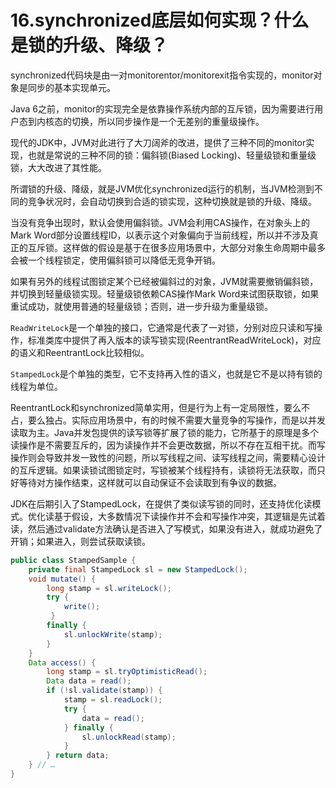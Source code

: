 # 16.synchronized底层如何实现？什么是锁的升级、降级？

synchronized代码块是由一对monitorentor/monitorexit指令实现的，monitor对象是同步的基本实现单元。

Java 6之前，monitor的实现完全是依靠操作系统内部的互斥锁，因为需要进行用户态到内核态的切换，所以同步操作是一个无差别的重量级操作。

现代的JDK中，JVM对此进行了大刀阔斧的改进，提供了三种不同的monitor实现，也就是常说的三种不同的锁：偏斜锁(Biased Locking)、轻量级锁和重量级锁，大大改进了其性能。

所谓锁的升级、降级，就是JVM优化synchronized运行的机制，当JVM检测到不同的竞争状况时，会自动切换到合适的锁实现，这种切换就是锁的升级、降级。

当没有竞争出现时，默认会使用偏斜锁。JVM会利用CAS操作，在对象头上的Mark Word部分设置线程ID，以表示这个对象偏向于当前线程，所以并不涉及真正的互斥锁。这样做的假设是基于在很多应用场景中，大部分对象生命周期中最多会被一个线程锁定，使用偏斜锁可以降低无竞争开销。

如果有另外的线程试图锁定某个已经被偏斜过的对象，JVM就需要撤销偏斜锁，并切换到轻量级锁实现。轻量级锁依赖CAS操作Mark Word来试图获取锁，如果重试成功，就使用普通的轻量级锁；否则，进一步升级为重量级锁。

``ReadWriteLock``是一个单独的接口，它通常是代表了一对锁，分别对应只读和写操作，标准类库中提供了再入版本的读写锁实现(ReentrantReadWriteLock)，对应的语义和ReentrantLock比较相似。

``StampedLock``是个单独的类型，它不支持再入性的语义，也就是它不是以持有锁的线程为单位。

ReentrantLock和synchronized简单实用，但是行为上有一定局限性，要么不占，要么独占。实际应用场景中，有的时候不需要大量竞争的写操作，而是以并发读取为主。Java并发包提供的读写锁等扩展了锁的能力，它所基于的原理是多个读操作是不需要互斥的，因为读操作并不会更改数据，所以不存在互相干扰。而写操作则会导致并发一致性的问题，所以写线程之间、读写线程之间，需要精心设计的互斥逻辑。如果读锁试图锁定时，写锁被某个线程持有，读锁将无法获取，而只好等待对方操作结束，这样就可以自动保证不会读取到有争议的数据。

JDK在后期引入了StampedLock，在提供了类似读写锁的同时，还支持优化读模式。优化读基于假设，大多数情况下读操作并不会和写操作冲突，其逻辑是先试着读，然后通过validate方法确认是否进入了写模式，如果没有进入，就成功避免了开销；如果进入，则尝试获取读锁。

```java
public class StampedSample { 
    private final StampedLock sl = new StampedLock(); 
    void mutate() { 
        long stamp = sl.writeLock(); 
        try { 
            write(); 
         } 
        finally { 
            sl.unlockWrite(stamp); 
        } 
    } 
    Data access() { 
        long stamp = sl.tryOptimisticRead(); 
        Data data = read(); 
        if (!sl.validate(stamp)) { 
            stamp = sl.readLock(); 
            try { 
                data = read(); 
            } finally { 
                sl.unlockRead(stamp); 
            } 
        } return data; 
    } // …
}
```


